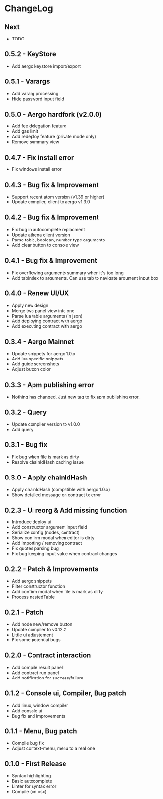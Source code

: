 # ChangeLog

## Next

- TODO

## 0.5.2 - KeyStore

- Add aergo keystore import/export

## 0.5.1 - Varargs

- Add vararg processing
- Hide password input field

## 0.5.0 - Aergo hardfork (v2.0.0)

- Add fee delegation feature
- Add gas limit
- Add redeploy feature (private mode only)
- Remove summary view

## 0.4.7 - Fix install error

- Fix windows install error

## 0.4.3 - Bug fix & Improvement

- Support recent atom version (v1.39 or higher)
- Update compiler, client to aergo v1.3.0

## 0.4.2 - Bug fix & Improvement

- Fix bug in autocomplete replacment
- Update athena client version
- Parse table, boolean, number type arguments
- Add clear button to console view

## 0.4.1 - Bug fix & Improvement

- Fix overflowing arguments summary when it's too long
- Add tabindex to arguments. Can use tab to navigate argument input box


## 0.4.0 - Renew UI/UX

- Apply new design
- Merge two panel view into one
- Parse lua table arguments (in json)
- Add deploying contract with aergo
- Add executing contract with aergo

## 0.3.4 - Aergo Mainnet

- Update snippets for aergo 1.0.x
- Add lua specific snippets
- Add guide screenshots
- Adjust button color

## 0.3.3 - Apm publishing error

- Nothing has changed. Just new tag to fix apm publishing error.

## 0.3.2 - Query

- Update compiler version to v1.0.0
- Add query

## 0.3.1 - Bug fix

- Fix bug when file is mark as dirty
- Resolve chainIdHash caching issue

## 0.3.0 - Apply chainIdHash

- Apply chainIdHash (compatible with aergo 1.0.x)
- Show detailed message on contract tx error

## 0.2.3 - Ui reorg & Add missing function

- Introduce deploy ui
- Add constructor argument input field
- Serialize config (nodes, contract)
- Show confirm modal when editor is dirty
- Add importing / removing contract
- Fix quotes parsing bug
- Fix bug keeping input value when contract changes

## 0.2.2 - Patch & Improvements

- Add aergo snippets
- Filter constructor function
- Add confirm modal when file is mark as dirty
- Process nestedTable

## 0.2.1 - Patch

- Add node new/remove button
- Update compiler to v0.12.2
- Little ui adjustement
- Fix some potential bugs

## 0.2.0 - Contract interaction

- Add compile result panel
- Add contract run panel
- Add notification for success/failure

## 0.1.2 - Console ui, Compiler, Bug patch

- Add linux, window compiler
- Add console ui
- Bug fix and improvements

## 0.1.1 - Menu, Bug patch

- Compile bug fix
- Adjust context-menu, menu to a real one

## 0.1.0 - First Release

- Syntax highlighting
- Basic autocomplete
- Linter for syntax error
- Compile (on osx)
